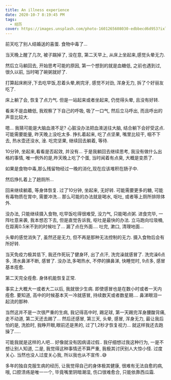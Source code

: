 ```yaml
---
title: An illness experience
date: 2020-10-7 8:19:45 PM
tags:
  - 经历
cover: https://images.unsplash.com/photo-1601265608030-edbbecd6d953?ixlib=rb-1.2.1&q=80&fm=jpg&crop=entropy&cs=tinysrgb&w=1080&fit=max&ixid=eyJhcHBfaWQiOjQ1MjU1fQ
---
```


前天吃了别人结婚送的喜蛋. 食物中毒了...

当天晚上醒了几次, 被子踹掉了, 没在意, 第二天早上, 从床上坐起来,感觉头晕无力.

然后立马躺回去, 开始思考可能的原因, 第一个想到的就是血糖低, 之前也遇到过, 很久以前, 当时喝了碗粥就好了.

打算起床刷牙,下去吃早饭,忍着头晕,刷完牙, 感觉不对劲, 浑身无力, 拆了个好丽友吃了.

床上躺了会, 恢复了点力气. 但是一站起来或者坐起来, 仍觉得头晕, 且没有好转.

看来不是血糖低, 我观察了下自己的呼吸, 吸了一口气, 然后立马呼出, 而且呼出的声音比较大.

嗯... 我猜可能是大脑血液不足? 心脏没办法把血液送往大脑, 结合躺下会好受这点. 可能需要能量, 昨天晚上没吃太多.
挣扎着起来, 吃了点坚果, 嘴里比较干, 咽不下去, 热水壶还没水, 淦. 
吃完坚果, 继续回去躺着, 等待.

10分钟, 坐起来,看看是否起效, 并没有... 于是我躺回去继续思考, 我没有做什么出格的事情, 唯一例外的是,昨天晚上吃了个蛋, 当时闻着有点臭, 大概是变质了.

如果是食物中毒,那么残留物经过一晚的消化,现在应该堆积在肠子中.

然后挣扎着上了趟厕所...

回来继续躺着, 等身体恢复. 过了10分钟, 坐起来, 无好转. 可能需要更多的糖, 可能有毒物质在胃中, 需要冲洗... 那么可能的办法就是喝水, 呕吐, 或者等上厕所排除体外.

没办法, 只能继续摄入食物, 吃早饭吃得很难受, 没力气, 只能喝点粥. 进食完毕, 一阵吐意来袭, 我本想忍下去, 但是直觉告诉我, 呕吐是最快的办法. 立马跑向垃圾桶, 在距离0.5米不到的时候吐了... 漏了点在外面.... 吐完, 漱口, 清理地面... 

头晕的感觉消失了, 虽然还是无力, 但不再是那种无法控制的无力. 摄入食物后会有所好转.

当天免疫力极其低下, 我还作死玩了健身环, 出了点汗, 洗完澡就感冒了. 洗完澡6点多, 清水鼻涕不断, 感冒了. 没办法,多喝热水, 不停的擤鼻涕, 快睡觉时, 9点多, 感冒基本痊愈.

第二天完全痊愈. 身体机能恢复正常.


事实上大概大一或者大二以后, 我就很少生病. 即使感冒也是在数小时或者一天内痊愈. 要知道, 高中的时候基本天一冷就感冒, 持续数天或者数星期.... 鼻涕眼泪一起流的那种.

当然这并不是一次很严重的生病, 我记得高中时, 踢足球, 第一天踢完浑身腰酸背痛, 走不动道, 第二天还去踢了... 然后还感冒, 第三天, 头晕, 感冒, 浑身无力, 最让我后怕的是, 洗脸时, 我睁开眼,眼前还是黑的, 过了1,2秒才恢复视力... 就这样我还去跑操了.....

可能我就是这样的人吧... 好像就没有因病请过假.. 我仔细想过我这种行为, 一是不想让别人知道, 二是, 我觉得这种事情还不算严重, 我极其讨厌别人大惊小怪. 过度关心. 当然也没人过度关心我, 所以我也从不宣传..😅

多年的独自克服生病的经历, 让我觉得自己的身体极其健康, 很难有无法自愈的病, 哦, 口腔溃疡是唯一一个, 毕竟嘴里阴暗潮湿, 伤口很难愈合, 只能依靠西瓜霜.

